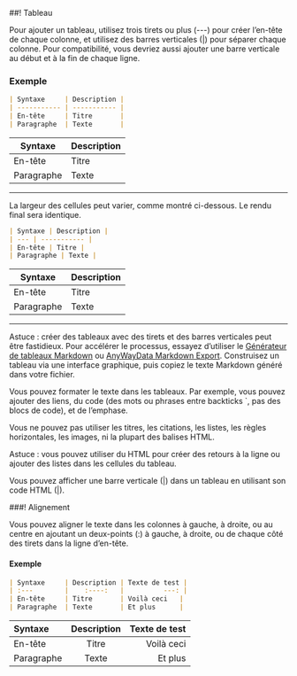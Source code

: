 ##! Tableau

Pour ajouter un tableau, utilisez trois tirets ou plus (---) pour créer l’en-tête de chaque colonne, et utilisez des barres verticales (|) pour séparer chaque colonne. Pour compatibilité, vous devriez aussi ajouter une barre verticale au début et à la fin de chaque ligne.

### Exemple

```md
| Syntaxe     | Description |
| ----------- | ----------- |
| En-tête     | Titre       |
| Paragraphe  | Texte       |
```

| Syntaxe     | Description |
| ----------- | ----------- |
| En-tête     | Titre       |
| Paragraphe  | Texte       |

---

La largeur des cellules peut varier, comme montré ci-dessous. Le rendu final sera identique.

```md
| Syntaxe | Description |
| --- | ----------- |
| En-tête | Titre |
| Paragraphe | Texte |
```

| Syntaxe | Description |
| --- | ----------- |
| En-tête | Titre |
| Paragraphe | Texte |

---

Astuce : créer des tableaux avec des tirets et des barres verticales peut être fastidieux. Pour accélérer le processus, essayez d’utiliser le [Générateur de tableaux Markdown](https://www.tablesgenerator.com/markdown_tables) ou [AnyWayData Markdown Export](https://anywaydata.com/). Construisez un tableau via une interface graphique, puis copiez le texte Markdown généré dans votre fichier.

Vous pouvez formater le texte dans les tableaux. Par exemple, vous pouvez ajouter des liens, du code (des mots ou phrases entre backticks `, pas des blocs de code), et de l’emphase.

Vous ne pouvez pas utiliser les titres, les citations, les listes, les règles horizontales, les images, ni la plupart des balises HTML.

Astuce : vous pouvez utiliser du HTML pour créer des retours à la ligne ou ajouter des listes dans les cellules du tableau.

Vous pouvez afficher une barre verticale (|) dans un tableau en utilisant son code HTML (&#124;).

###! Alignement

Vous pouvez aligner le texte dans les colonnes à gauche, à droite, ou au centre en ajoutant un deux-points (:) à gauche, à droite, ou de chaque côté des tirets dans la ligne d’en-tête.

#### Exemple

```md
| Syntaxe     | Description | Texte de test |
| :---        |    :----:   |          ---: |
| En-tête     | Titre       | Voilà ceci   |
| Paragraphe  | Texte       | Et plus      |
```

| Syntaxe     | Description | Texte de test |
| :---        |    :----:   |          ---: |
| En-tête     | Titre       | Voilà ceci   |
| Paragraphe  | Texte       | Et plus      |

